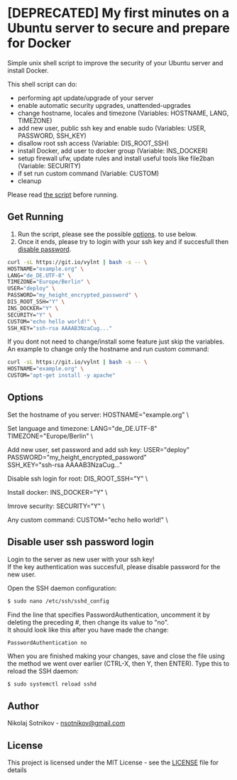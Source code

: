 # [DEPRECATED] My first minutes on a Ubuntu server to secure and prepare for Docker

Simple unix shell script to improve the security of your Ubuntu server and install Docker.    

This shell script can do:
  - performing apt update/upgrade of your server
  - enable automatic security upgrades, unattended-upgrades
  - change hostname, locales and timezone (Variables: HOSTNAME, LANG, TIMEZONE)
  - add new user, public ssh key and enable sudo (Variables: USER, PASSWORD, SSH_KEY)
  - disallow root ssh access (Variable: DIS_ROOT_SSH)
  - install Docker, add user to docker group (Variable: INS_DOCKER)
  - setup firewall ufw, update rules and install useful tools like file2ban (Variable: SECURITY)
  - if set run custom command (Variable: CUSTOM)
  - cleanup

Please read [the script](https://raw.githubusercontent.com/nsotnikov/my-first-minutes-on-ubuntu-for-docker/master/ubuntu-first-run.sh) before running. 

## Get Running
1. Run the script, please see the possible [options](#options).  to use below.    
2. Once it ends, please try to login with your ssh key and if succesfull then [disable password](#disable-user-ssh-password-login).   

```sh
curl -sL https://git.io/vylnt | bash -s -- \
HOSTNAME="example.org" \
LANG="de_DE.UTF-8" \
TIMEZONE="Europe/Berlin" \
USER="deploy" \
PASSWORD="my_height_encrypted_password" \
DIS_ROOT_SSH="Y" \
INS_DOCKER="Y" \
SECURITY="Y" \
CUSTOM="echo hello world!" \
SSH_KEY="ssh-rsa AAAAB3NzaCug..." 
```

If you dont not need to change/install some feature just skip the variables.     
An example to change only the hostname and run custom command:
```sh
curl -sL https://git.io/vylnt | bash -s -- \
HOSTNAME="example.org" \
CUSTOM="apt-get install -y apache" 
```
## Options
Set the hostname of you server:
HOSTNAME="example.org" \

Set language and timezone:
LANG="de_DE.UTF-8" \
TIMEZONE="Europe/Berlin" \

Add new user, set password and add ssh key:
USER="deploy" \
PASSWORD="my_height_encrypted_password" \
SSH_KEY="ssh-rsa AAAAB3NzaCug..." 

Disable ssh login for root:
DIS_ROOT_SSH="Y" \

Install docker:
INS_DOCKER="Y" \

Imrove security:
SECURITY="Y" \

Any custom command:
CUSTOM="echo hello world!" \

## Disable user ssh password login
Login to the server as new user with your ssh key!    
If the key authentication was succesfull, please disable password for the new user. 
 
Open the SSH daemon configuration:
```sh
$ sudo nano /etc/ssh/sshd_config
```

Find the line that specifies PasswordAuthentication, uncomment it by deleting the preceding #, then change its value to "no".     
It should look like this after you have made the change:
```
PasswordAuthentication no
```

When you are finished making your changes, save and close the file using the method we went over earlier (CTRL-X, then Y, then ENTER).
Type this to reload the SSH daemon:
```sh
$ sudo systemctl reload sshd
```

## Author

Nikolaj Sotnikov - [nsotnikov@gmail.com](mailto:nsotnikov@gmail.com)

## License

This project is licensed under the MIT License - see the [LICENSE](LICENSE) file for details
